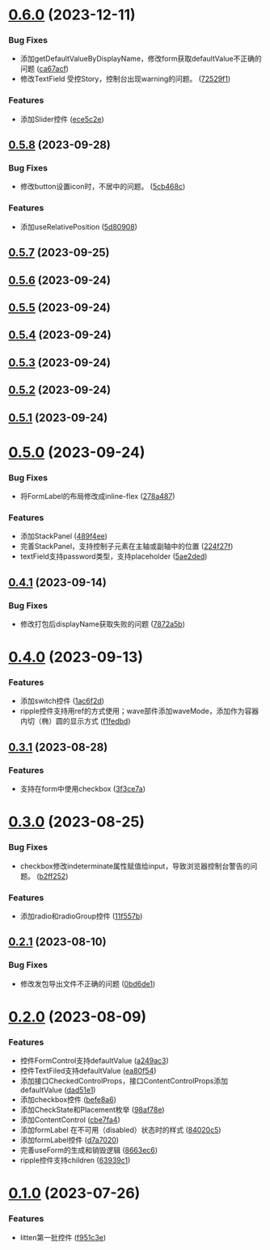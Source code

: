 # [0.6.0](https://github.com/liuxian496/litten/compare/v0.5.8...v0.6.0) (2023-12-11)


### Bug Fixes

* 添加getDefaultValueByDisplayName，修改form获取defaultValue不正确的问题 ([ca67acf](https://github.com/liuxian496/litten/commit/ca67acf28e552e493932166d035cebfaacd15748))
* 修改TextField 受控Story，控制台出现warning的问题。 ([72529f1](https://github.com/liuxian496/litten/commit/72529f1dbe5761b6786f39397e0520bbb50ed02c))


### Features

* 添加Slider控件 ([ece5c2e](https://github.com/liuxian496/litten/commit/ece5c2e0673082dc1a9f7de547c7b4ac80b3e8cf))



## [0.5.8](https://github.com/liuxian496/litten/compare/v0.5.7...v0.5.8) (2023-09-28)


### Bug Fixes

* 修改button设置icon时，不居中的问题。 ([5cb468c](https://github.com/liuxian496/litten/commit/5cb468cd0207917749f9fd7a9c00d3f9d87cae1e))


### Features

* 添加useRelativePosition ([5d80908](https://github.com/liuxian496/litten/commit/5d809086e365529ab1cb509c8ffb59513e98def0))



## [0.5.7](https://github.com/liuxian496/litten/compare/v0.5.6...v0.5.7) (2023-09-25)



## [0.5.6](https://github.com/liuxian496/litten/compare/v0.5.5...v0.5.6) (2023-09-24)



## [0.5.5](https://github.com/liuxian496/litten/compare/v0.5.4...v0.5.5) (2023-09-24)



## [0.5.4](https://github.com/liuxian496/litten/compare/v0.5.3...v0.5.4) (2023-09-24)



## [0.5.3](https://github.com/liuxian496/litten/compare/v0.5.2...v0.5.3) (2023-09-24)



## [0.5.2](https://github.com/liuxian496/litten/compare/v0.5.1...v0.5.2) (2023-09-24)



## [0.5.1](https://github.com/liuxian496/litten/compare/v0.5.0...v0.5.1) (2023-09-24)



# [0.5.0](https://github.com/liuxian496/litten/compare/v0.4.1...v0.5.0) (2023-09-24)


### Bug Fixes

* 将FormLabel的布局修改成inline-flex ([278a487](https://github.com/liuxian496/litten/commit/278a48713129562391565481e9c94b8d60f7e454))


### Features

* 添加StackPanel ([489f4ee](https://github.com/liuxian496/litten/commit/489f4eef6aa096240df7fbb0770fffcc20fde95c))
* 完善StackPanel，支持控制子元素在主轴或副轴中的位置 ([224f27f](https://github.com/liuxian496/litten/commit/224f27fd415be05d80241e09c11b46f21edcaef7))
* textField支持password类型，支持placeholder ([5ae2ded](https://github.com/liuxian496/litten/commit/5ae2ded1094340b4ce64680e14fb8442b258bf1f))



## [0.4.1](https://github.com/liuxian496/litten/compare/v0.4.0...v0.4.1) (2023-09-14)


### Bug Fixes

* 修改打包后displayName获取失败的问题 ([7872a5b](https://github.com/liuxian496/litten/commit/7872a5be896d613e2694aeea0bb89006c2ca25ca))



# [0.4.0](https://github.com/liuxian496/litten/compare/v0.3.1...v0.4.0) (2023-09-13)


### Features

* 添加switch控件 ([1ac6f2d](https://github.com/liuxian496/litten/commit/1ac6f2d6d1c925678b87323c41cccd9061533989))
* ripple控件支持用ref的方式使用；wave部件添加waveMode，添加作为容器内切（椭）圆的显示方式 ([f1fedbd](https://github.com/liuxian496/litten/commit/f1fedbd41356efbf5732f5a7b91b6d1bd4ee0f2d))



## [0.3.1](https://github.com/liuxian496/litten/compare/v0.3.0...v0.3.1) (2023-08-28)


### Features

* 支持在form中使用checkbox ([3f3ce7a](https://github.com/liuxian496/litten/commit/3f3ce7a01c8ac43518b177d6c846d8bc81ef54ee))



# [0.3.0](https://github.com/liuxian496/litten/compare/v0.2.1...v0.3.0) (2023-08-25)


### Bug Fixes

* checkbox修改indeterminate属性赋值给input，导致浏览器控制台警告的问题。 ([b2ff252](https://github.com/liuxian496/litten/commit/b2ff2526fb51013bb890140d0ddbff0889a541ef))


### Features

* 添加radio和radioGroup控件 ([11f557b](https://github.com/liuxian496/litten/commit/11f557bcdbfda7e162b7a4e90ef531225cd10e08))



## [0.2.1](https://github.com/liuxian496/litten/compare/v0.2.0...v0.2.1) (2023-08-10)


### Bug Fixes

* 修改发包导出文件不正确的问题 ([0bd6de1](https://github.com/liuxian496/litten/commit/0bd6de1ffd912b0b74a1b9068f55041f752719c6))



# [0.2.0](https://github.com/liuxian496/litten/compare/v0.1.0...v0.2.0) (2023-08-09)


### Features

* 控件FormControl支持defaultValue ([a249ac3](https://github.com/liuxian496/litten/commit/a249ac3518098caad1d404b3b48e474d939b5a75))
* 控件TextFiled支持defaultValue ([ea80f54](https://github.com/liuxian496/litten/commit/ea80f54f9e6dcf513b3679d8a3e579a81d1c6635))
* 添加接口CheckedControlProps，接口ContentControlProps添加defaultValue ([dad51e1](https://github.com/liuxian496/litten/commit/dad51e11deba5a873c4b08de7ee58340505c7275))
* 添加checkbox控件 ([befe8a6](https://github.com/liuxian496/litten/commit/befe8a64c251dfba7b4f3066c609b0449085877f))
* 添加CheckState和Placement枚举 ([98af78e](https://github.com/liuxian496/litten/commit/98af78e13f45258c7ac7d941af99979d0ee7edb3))
* 添加ContentControl ([cbe7fa4](https://github.com/liuxian496/litten/commit/cbe7fa46a37c11e2089b68ac4cbb66cfa4c07b26))
* 添加formLabel 在不可用（disabled）状态时的样式 ([84020c5](https://github.com/liuxian496/litten/commit/84020c5076d71018bfa36e7d322bbc7bfa0ab91b))
* 添加formLabel控件 ([d7a7020](https://github.com/liuxian496/litten/commit/d7a7020afdeb58b9ee034284ba0e438ba2684ec1))
* 完善useForm的生成和销毁逻辑 ([8663ec6](https://github.com/liuxian496/litten/commit/8663ec61e31b035fa1c6c58a5cfe8c9ca3f9643d))
* ripple控件支持children ([63939c1](https://github.com/liuxian496/litten/commit/63939c11b037b8eb7a50e12dc74de95e2a707643))



# [0.1.0](https://github.com/liuxian496/litten/compare/f951c3e86f8228ea579703e8b809be6e2107e5f7...v0.1.0) (2023-07-26)


### Features

* litten第一批控件 ([f951c3e](https://github.com/liuxian496/litten/commit/f951c3e86f8228ea579703e8b809be6e2107e5f7))



